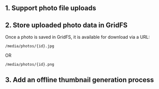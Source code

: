 
## 1. Support photo file uploads
## 2. Store uploaded photo data in GridFS
Once a photo is saved in GridFS, it is available for download via a URL:
```
/media/photos/{id}.jpg
```
OR
```
/media/photos/{id}.png
```
## 3. Add an offline thumbnail generation process
